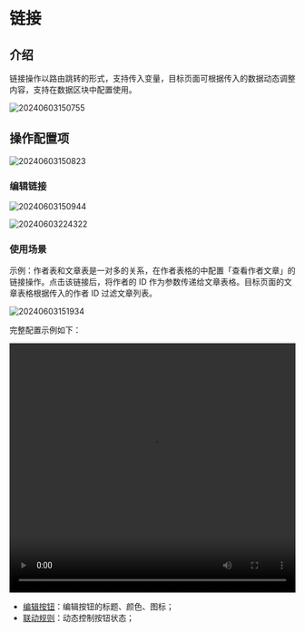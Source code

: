 # 链接

## 介绍

链接操作以路由跳转的形式，支持传入变量，目标页面可根据传入的数据动态调整内容，支持在数据区块中配置使用。

![20240603150755](https://static-docs.nocobase.com/20240603150755.png)

## 操作配置项

![20240603150823](https://static-docs.nocobase.com/20240603150823.png)

### 编辑链接

![20240603150944](https://static-docs.nocobase.com/20240603150944.png)

![20240603224322](https://static-docs.nocobase.com/20240603224322.png)

### 使用场景

示例：作者表和文章表是一对多的关系，在作者表格的中配置「查看作者文章」的链接操作。点击该链接后，将作者的 ID 作为参数传递给文章表格。目标页面的文章表格根据传入的作者 ID 过滤文章列表。

![20240603151934](https://static-docs.nocobase.com/20240603151934.png)

完整配置示例如下：

<video width="100%" height="440" controls>

 <source src="https://static-docs.nocobase.com/20240603224044.mp4" type="video/mp4">

</video>


- [编辑按钮](/handbook/ui/actions/action-settings/edit-button)：编辑按钮的标题、颜色、图标；
- [联动规则](/handbook/ui/actions/action-settings/linkage-rule)：动态控制按钮状态；
